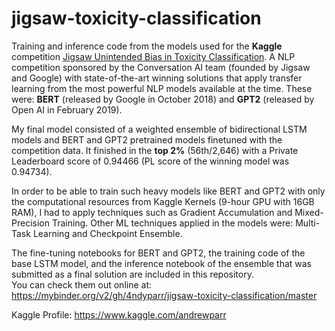 # jigsaw-toxicity-classification

Training and inference code from the models used for the **Kaggle** competition [Jigsaw Unintended Bias in Toxicity Classification](https://www.kaggle.com/c/jigsaw-unintended-bias-in-toxicity-classification). A NLP competition sponsored by the Conversation AI team (founded by Jigsaw and Google) with state-of-the-art winning solutions that apply transfer learning from the most powerful NLP models available at the time. These were: **BERT** (released by Google in October 2018) and **GPT2** (released by Open AI in February 2019).  
  
My final model consisted of a weighted ensemble of bidirectional LSTM models and BERT and GPT2 pretrained models finetuned with the competition data. It finished in the **top 2%** (56th/2,646) with a Private Leaderboard score of 0.94466 (PL score of the winning model was 0.94734).  
  
In order to be able to train such heavy models like BERT and GPT2 with only the computational
resources from Kaggle Kernels (9-hour GPU with 16GB RAM), I had to apply techniques such as
Gradient Accumulation and Mixed-Precision Training. Other ML techniques applied in
the models were: Multi-Task Learning and Checkpoint Ensemble.
  
The fine-tuning notebooks for BERT and GPT2, the training code of the base LSTM model, and the inference notebook of the ensemble that was submitted as a final solution are included in this repository.  
You can check them out online at: https://mybinder.org/v2/gh/4ndyparr/jigsaw-toxicity-classification/master
  
Kaggle Profile: https://www.kaggle.com/andrewparr
